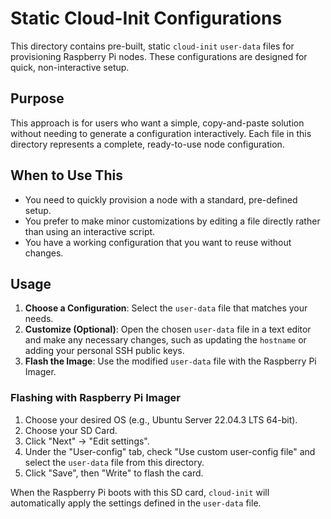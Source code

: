 # Static Cloud-Init Configurations

This directory contains pre-built, static `cloud-init` `user-data` files for provisioning Raspberry Pi nodes. These configurations are designed for quick, non-interactive setup.

## Purpose

This approach is for users who want a simple, copy-and-paste solution without needing to generate a configuration interactively. Each file in this directory represents a complete, ready-to-use node configuration.

## When to Use This

- You need to quickly provision a node with a standard, pre-defined setup.
- You prefer to make minor customizations by editing a file directly rather than using an interactive script.
- You have a working configuration that you want to reuse without changes.

## Usage

1.  **Choose a Configuration**: Select the `user-data` file that matches your needs.
2.  **Customize (Optional)**: Open the chosen `user-data` file in a text editor and make any necessary changes, such as updating the `hostname` or adding your personal SSH public keys.
3.  **Flash the Image**: Use the modified `user-data` file with the Raspberry Pi Imager.

### Flashing with Raspberry Pi Imager

1.  Choose your desired OS (e.g., Ubuntu Server 22.04.3 LTS 64-bit).
2.  Choose your SD Card.
3.  Click "Next" -> "Edit settings".
4.  Under the "User-config" tab, check "Use custom user-config file" and select the `user-data` file from this directory.
5.  Click "Save", then "Write" to flash the card.

When the Raspberry Pi boots with this SD card, `cloud-init` will automatically apply the settings defined in the `user-data` file.
